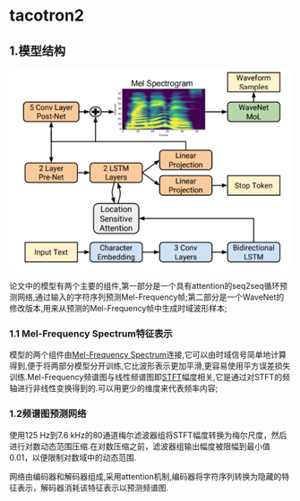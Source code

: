 # tacotron2
## 1.模型结构
![tacotron2](https://github.com/sysu16340234/tacotron2_learning/blob/master/tacotron2.png?raw=true)

论文中的模型有两个主要的组件,第一部分是一个具有attention的seq2seq循环预测网络,通过输入的字符序列预测Mel-Frequency帧;第二部分是一个WaveNet的修改版本,用来从预测的Mel-Frequency帧中生成时域波形样本;
### 1.1 Mel-Frequency Spectrum特征表示
模型的两个组件由[Mel-Frequency Spectrum](https://zh.wikipedia.org/wiki/%E6%A2%85%E7%88%BE%E5%80%92%E9%A0%BB%E8%AD%9C)连接,它可以由时域信号简单地计算得到,便于将两部分模型分开训练,它比波形表示更加平滑,更容易使用平方误差损失训练.Mel-Frequency频谱图与线性频谱图即[STFT](https://en.wikipedia.org/wiki/Short-time_Fourier_transform)幅度相关,它是通过对STFT的频轴进行非线性变换得到的.可以用更少的维度来代表频率内容;

### 1.2频谱图预测网络
使用125 Hz到7.6 kHz的80通道梅尔滤波器组将STFT幅度转换为梅尔尺度，然后进行对数动态范围压缩.在对数压缩之前，滤波器组输出幅度被限幅到最小值0.01，以便限制对数域中的动态范围.

网络由编码器和解码器组成,采用attention机制,编码器将字符序列转换为隐藏的特征表示，解码器消耗该特征表示以预测频谱图.
